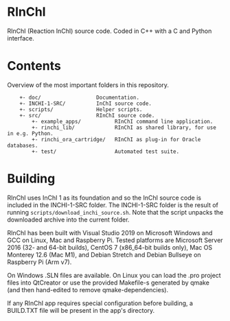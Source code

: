 # RInChI
RInChI (Reaction InChI) source code. Coded in C++ with a C and Python interface.


# Contents
Overview of the most important folders in this repository.

```
    +- doc/                  Documentation.
    +- INCHI-1-SRC/          InChI source code.
    +- scripts/              Helper scripts.
    +- src/                  RInChI source code.
        +- example_apps/           RInChI command line application.
        +- rinchi_lib/             RInChI as shared library, for use in e.g. Python.
        +- rinchi_ora_cartridge/   RInChI as plug-in for Oracle databases.
        +- test/                   Automated test suite.
```

# Building
RInChI uses InChI 1 as its foundation and so the InChI source code is included
in the INCHI-1-SRC folder. The INCHI-1-SRC folder is the result of running
`scripts/download_inchi_source.sh`. Note that the script unpacks the downloaded
archive into the current folder.

RInChI has been built with Visual Studio 2019 on Microsoft Windows and GCC on
Linux, Mac and Raspberry Pi. Tested platforms are Microsoft Server 2016
(32- and 64-bit builds), CentOS 7 (x86_64-bit builds only), Mac OS Monterey
12.6 (Mac M1), and Debian Stretch and Debian Bullseye on Raspberry Pi (Arm v7).

On Windows .SLN files are available. On Linux you can load the .pro project
files into QtCreator or use the provided Makefile-s generated by qmake (and
then hand-edited to remove qmake-dependencies).

If any RInChI app requires special configuration before building, a BUILD.TXT
file will be present in the app's directory.

